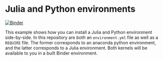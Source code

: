 # Julia and Python environments

[![Binder](http://mybinder.org/badge.svg)](http://beta.mybinder.org/v2/gh/bchaber/notebook/master)

This example shows how you can install a Julia and Python environment side-by-side.
In this repository are *both* an `environment.yml` file as well as a `REQUIRE` file.
The former corresponds to an anaconda python environment, and the latter corresponds
to a Julia environment. Both kernels will be available to you in a built Binder
environment.
